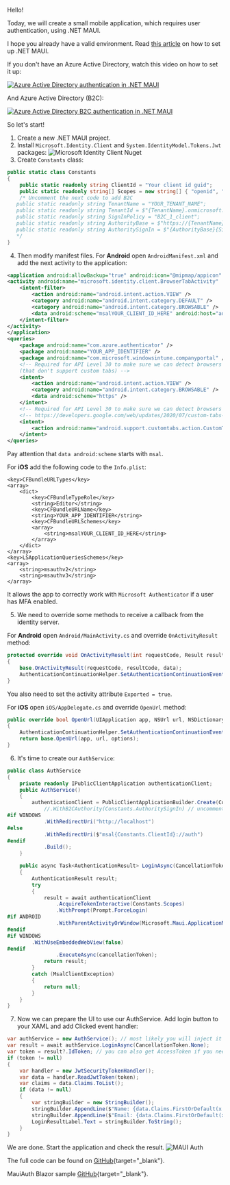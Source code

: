 Hello!

Today, we will create a small mobile application, which requires user authentication, using .NET MAUI.

I hope you already have a valid environment. Read [this article](./articles/The-first-project-with-.NET-MAUI) on how to set up .NET MAUI.

If you don't have an Azure Active Directory, watch this video on how to set it up:

[![Azure Active Directory authentication in .NET MAUI](https://img.youtube.com/vi/3RGX5mVRXSs/0.jpg)](https://www.youtube.com/watch?v=3RGX5mVRXSs)
 
And Azure Active Directory (B2C):

[![Azure Active Directory B2C authentication in .NET MAUI](https://img.youtube.com/vi/sTPWF2O456U/0.jpg)](https://www.youtube.com/watch?v=sTPWF2O456U)

So let's start!
1. Create a new .NET MAUI project.
2. Install `Microsoft.Identity.Client` and `System.IdentityModel.Tokens.Jwt` packages:
![Microsoft Identity Client Nuget](https://ik.imagekit.io/VladislavAntonyuk/vladislavantonyuk/articles/13/microsoft-identity-client-nuget.png)
3. Create `Constants` class:
```csharp
public static class Constants
{
    public static readonly string ClientId = "Your client id guid";
    public static readonly string[] Scopes = new string[] { "openid", "offline_access" };
    /* Uncomment the next code to add B2C
   public static readonly string TenantName = "YOUR_TENANT_NAME";
   public static readonly string TenantId = $"{TenantName}.onmicrosoft.com";
   public static readonly string SignInPolicy = "B2C_1_client";
   public static readonly string AuthorityBase = $"https://{TenantName}.b2clogin.com/tfp/{TenantId}/";
   public static readonly string AuthoritySignIn = $"{AuthorityBase}{SignInPolicy}";
   */
}
```
4. Then modify manifest files.
For **Android** open `AndroidManifest.xml` and add the next activity to the application:
```xml
<application android:allowBackup="true" android:icon="@mipmap/appicon" android:roundIcon="@mipmap/appicon_round">
<activity android:name="microsoft.identity.client.BrowserTabActivity"  android:exported="true">
	<intent-filter>
		<action android:name="android.intent.action.VIEW" />
		<category android:name="android.intent.category.DEFAULT" />
		<category android:name="android.intent.category.BROWSABLE" />
		<data android:scheme="msalYOUR_CLIENT_ID_HERE" android:host="auth" />
	</intent-filter>
</activity>
</application>
<queries>
	<package android:name="com.azure.authenticator" />
	<package android:name="YOUR_APP_IDENTIFIER" />
	<package android:name="com.microsoft.windowsintune.companyportal" />
	<!-- Required for API Level 30 to make sure we can detect browsers
    (that don't support custom tabs) -->
	<intent>
		<action android:name="android.intent.action.VIEW" />
		<category android:name="android.intent.category.BROWSABLE" />
		<data android:scheme="https" />
	</intent>
	<!-- Required for API Level 30 to make sure we can detect browsers that support custom tabs -->
	<!-- https://developers.google.com/web/updates/2020/07/custom-tabs-android-11#detecting_browsers_that_support_custom_tabs -->
	<intent>
		<action android:name="android.support.customtabs.action.CustomTabsService" />
	</intent>
</queries>
```
Pay attention that `data android:scheme` starts with `msal`.

For **iOS** add the following code to the `Info.plist`:
```
<key>CFBundleURLTypes</key>
<array>
	<dict>
		<key>CFBundleTypeRole</key>
		<string>Editor</string>
		<key>CFBundleURLName</key>
		<string>YOUR_APP_IDENTIFIER</string>
		<key>CFBundleURLSchemes</key>
		<array>
			<string>msalYOUR_CLIENT_ID_HERE</string>
		</array>
	</dict>
</array>
<key>LSApplicationQueriesSchemes</key>
<array>
	<string>msauthv2</string>
	<string>msauthv3</string>
</array>
```
It allows the app to correctly work with `Microsoft Authenticator` if a user has MFA enabled.

5. We need to override some methods to receive a callback from the identity server.

For **Android** open `Android/MainActivity.cs` and override `OnActivityResult` method:
```csharp
protected override void OnActivityResult(int requestCode, Result resultCode, Intent? data)
{
    base.OnActivityResult(requestCode, resultCode, data);
    AuthenticationContinuationHelper.SetAuthenticationContinuationEventArgs(requestCode, resultCode, data);
}
```
You also need to set the activity attribute `Exported = true`.

For **iOS** open `iOS/AppDelegate.cs` and override `OpenUrl` method:
```csharp
public override bool OpenUrl(UIApplication app, NSUrl url, NSDictionary options)
{
    AuthenticationContinuationHelper.SetAuthenticationContinuationEventArgs(url);
    return base.OpenUrl(app, url, options);
}
```

6. It's time to create our `AuthService`:
```csharp
public class AuthService
{
    private readonly IPublicClientApplication authenticationClient;
    public AuthService()
    {
        authenticationClient = PublicClientApplicationBuilder.Create(Constants.ClientId)
            //.WithB2CAuthority(Constants.AuthoritySignIn) // uncomment to support B2C
#if WINDOWS
            .WithRedirectUri("http://localhost")
#else
            .WithRedirectUri($"msal{Constants.ClientId}://auth")
#endif
            .Build();
    }

    public async Task<AuthenticationResult> LoginAsync(CancellationToken cancellationToken)
    {
        AuthenticationResult result;
        try
        {
            result = await authenticationClient
                .AcquireTokenInteractive(Constants.Scopes)
                .WithPrompt(Prompt.ForceLogin)
#if ANDROID
                .WithParentActivityOrWindow(Microsoft.Maui.ApplicationModel.Platform.CurrentActivity)
#endif
#if WINDOWS
		.WithUseEmbeddedWebView(false)				
#endif
                .ExecuteAsync(cancellationToken);
            return result;
        }
        catch (MsalClientException)
        {
            return null;
        }
    }
}
```

7. Now we can prepare the UI to use our AuthService.
Add login button to your XAML and add Clicked event handler:
```csharp
var authService = new AuthService(); // most likely you will inject it in the constructor, but for simplicity let's initialize it here
var result = await authService.LoginAsync(CancellationToken.None);
var token = result?.IdToken; // you can also get AccessToken if you need it
if (token != null)
{
	var handler = new JwtSecurityTokenHandler();
	var data = handler.ReadJwtToken(token);
	var claims = data.Claims.ToList();
	if (data != null)
	{
		var stringBuilder = new StringBuilder();
		stringBuilder.AppendLine($"Name: {data.Claims.FirstOrDefault(x => x.Type.Equals("name"))?.Value}");
		stringBuilder.AppendLine($"Email: {data.Claims.FirstOrDefault(x => x.Type.Equals("preferred_username"))?.Value}");
		LoginResultLabel.Text = stringBuilder.ToString();
	}
}
```

We are done. Start the application and check the result.
![MAUI Auth](https://ik.imagekit.io/VladislavAntonyuk/vladislavantonyuk/articles/13/maui-auth.gif)

The full code can be found on [GitHub](https://github.com/VladislavAntonyuk/MauiSamples/tree/main/Auth/MauiAuth){target="_blank"}.

MauiAuth Blazor sample [GitHub](https://github.com/VladislavAntonyuk/MauiSamples/tree/main/Auth/MauiAuthBlazor){target="_blank"}.
